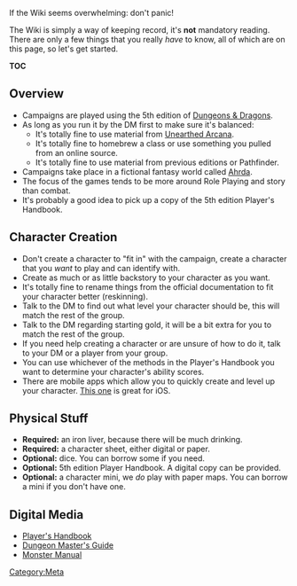 If the Wiki seems overwhelming: don't panic\!

The Wiki is simply a way of keeping record, it's **not** mandatory
reading. There are only a few things that you really *have* to know, all
of which are on this page, so let's get started.

__TOC__

## Overview

  - Campaigns are played using the 5th edition of [Dungeons &
    Dragons](http://dnd.wizards.com/dungeons-and-dragons/what-is-dd).
  - As long as you run it by the DM first to make sure it's balanced:
      - It's totally fine to use material from [Unearthed
        Arcana](http://dnd.wizards.com/articles-tags/unearthed-arcana).
      - It's totally fine to homebrew a class or use something you
        pulled from an online source.
      - It's totally fine to use material from previous editions or
        Pathfinder.
  - Campaigns take place in a fictional fantasy world called
    [Ahrda](/Ahrda "wikilink").
  - The focus of the games tends to be more around Role Playing and
    story than combat.
  - It's probably a good idea to pick up a copy of the 5th edition
    Player's Handbook.

## Character Creation

  - Don't create a character to "fit in" with the campaign, create a
    character that you *want* to play and can identify with.
  - Create as much or as little backstory to your character as you want.
  - It's totally fine to rename things from the official documentation
    to fit your character better (reskinning).
  - Talk to the DM to find out what level your character should be, this
    will match the rest of the group.
  - Talk to the DM regarding starting gold, it will be a bit extra for
    you to match the rest of the group.
  - If you need help creating a character or are unsure of how to do it,
    talk to your DM or a player from your group.
  - You can use whichever of the methods in the Player's Handbook you
    want to determine your character's ability scores.
  - There are mobile apps which allow you to quickly create and level up
    your character. [This
    one](https://itunes.apple.com/us/app/fifth-edition-character-sheet/id967650851)
    is great for iOS.

## Physical Stuff

  - **Required:** an iron liver, because there will be much drinking.
  - **Required:** a character sheet, either digital or paper.
  - **Optional:** dice. You can borrow some if you need.
  - **Optional:** 5th edition Player Handbook. A digital copy can be
    provided.
  - **Optional:** a character mini, we *do* play with paper maps. You
    can borrow a mini if you don't have one.

## Digital Media

  - [Player's
    Handbook](https://drive.google.com/open?id=0B43ddrewGx7fZVRaRC1iMVk1Rlk)
  - [Dungeon Master's
    Guide](https://drive.google.com/open?id=0B43ddrewGx7fTGVkSHJsdVgxd0E)
  - [Monster
    Manual](https://drive.google.com/open?id=0B43ddrewGx7fbXZKcWtVczQ2ZkU)

[Category:Meta](/Category:Meta "wikilink")